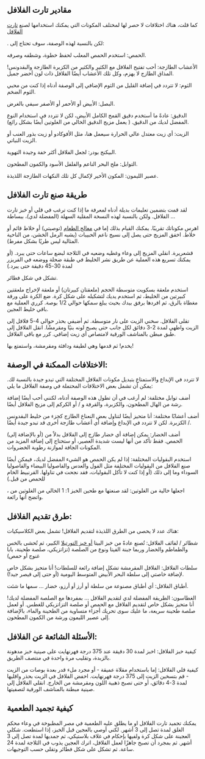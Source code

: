 ## مقادير تارت الفلافل

كما قلت، هناك اختلافات لا حصر لها لمختلف المكونات التي يمكنك استخدامها لصنع [تارت الفلافل](https://www.arabsdreams.com/%d8%b7%d8%b1%d9%8a%d9%82%d8%a9-%d8%b9%d9%85%d9%84-%d8%a7%d9%84%d9%81%d9%84%d8%a7%d9%81%d9%84-%d8%a7%d9%84%d9%85%d8%b5%d8%b1%d9%8a%d8%a9-%d9%88%d8%a7%d9%84%d8%b4%d8%a7%d9%85%d9%8a%d8%a9-%d9%88%d8%b9/)

. لكن بالنسبة لهذه الوصفة، سوف تحتاج إلى:

الحمص:  استخدم الحمص المعلب لحفظ خطوة، وشطفه وصرفه.

الأعشاب الطازجة: أحب تفتيح الفلافل مع الكثير والكثير من الكزبرة الطازجة والبقدونس! المذاق الطازج لا يهزم، وكل تلك الأعشاب أيضًا الفلافل ذات لون أخضر جميل.

الثوم:  لا تتردد في إضافة القليل من الثوم الإضافي إلى الوصفة أدناه إذا كنت من محبي الثوم الضخم.

البصل:  الأبيض أو الأحمر أو الأصفر سيفي بالغرض.

الدقيق:  عادةً ما أستخدم دقيق القمح الكامل الأبيض، لكن لا تتردد في استخدام النوع المفضل لديك من الدقيق. ( يعمل مزيج الدقيق الخالي من الغلوتين أيضًا بشكل رائع).

الزيت: أي زيت  معتدل عالي الحرارة سيعمل هنا، مثل الأفوكادو أو زيت بذور العنب أو الزيت النباتي.

البيكنج بودر:  لجعل الفلافل أكثر خفة وجيدة التهوية.

التوابل:  ملح البحر الناعم والفلفل الأسود والكمون المطحون.

عصير الليمون:  المكون الأخير لإكمال كل تلك النكهات الطازجة اللذيذة.

## طريقة صنع تارت الفلافل

لقد قمت بتضمين تعليمات بديلة أدناه لمعرفة ما إذا كنت ترغب في قلي أو خبز تارت الفلافل. ولكن بالنسبة لهذه النسخة المقلية السهلة (المفضلة لدي)، ببساطة ...

اهرس مكوناتك تقريبًا. يمكنك القيام بذلك إما في [معالج الطعام](https://www.moulinex-me.com/ar/weird%20_food_processor_uses_you_should_know_about) (توصيتي) أو خلاط قائم أو خلاط. اخفق المزيج حتى يصل إلى نسيج ناعم الحبيبات (يشبه الرمل الخشن، من الناحية المثالية ليس طريًا بشكل مفرط).

قشعريرة. انقلي المزيج إلى وعاء وغطيه وضعيه في الثلاجة لبضع ساعات حتى يبرد. (أو يمكنك تسريع هذه العملية عن طريق نشر الخليط في طبقة ضحلة ووضعه في الفريزر لمدة 30-45 دقيقة حتى يبرد.)

تشكل في شكل فطائر.

استخدم ملعقة بسكويت متوسطة الحجم (ملعقتان كبيرتان) أو ملعقة لإخراج ملعقتين كبيرتين من الخليط، ثم استخدم يديك لتشكيله على شكل كرة. ضع الكرة على ورقة مغطاة بالرق، ثم افردها برفق بيدك بحيث يبلغ سمكها حوالي 1/2 بوصة. كرري العملية مع باقي خليط العجين.

تقلى الفلافل.  سخني الزيت على نار متوسطة. ثم أضيفي بحذر حوالي 4-5 فلافل إلى الزيت واطهي لمدة 2-3 دقائق لكل جانب حتى يصبح لونه بنيًا ومقرمشًا. انقل الفلافل إلى طبق مبطن بالمناشف الورقية لامتصاص أي زيت إضافي. كرر مع باقي الفلافل.

يخدم! ثم قدمها وهي لطيفة ودافئة ومقرمشة، واستمتع بها!

## الاختلافات الممكنة في الوصفة:

لا تتردد في الإبداع والاستمتاع بتبديل مكونات الفلافل المختلفة التي تبدو جيدة بالنسبة لك. يمكن أن تشمل بعض الاختلافات المحتملة في وصفة الفلافل ما يلي:

أضف توابل مختلفة:  لم أرغب في أن تطول هذه الوصفة أدناه، لكنني أحب أيضًا إضافة رشة من الهال المطحون، والكزبرة، والقرفة و / أو الكركم إلى مزيج الفلافل أيضًا.

أضف أعشابًا مختلفة:  أنا متحيز أيضًا لتناول بعض النعناع الطازج كجزء من خليط البقدونس / الكزبرة. لكن لا تتردد في الإبداع وإضافة أي أعشاب طازجة أخرى قد تبدو جيدة أيضًا.

أضف الخضار:  يمكن إضافة أي خضار طازج إلى الفلافل بدلاً من (أو بالإضافة إلى) الحمص. فقط تأكد من أنها ليست شديدة العصير، أو ستحتاج إلى إضافة المزيد من المكونات الجافة لموازنة رطوبة الخضروات.

استخدم البقوليات المختلفة:  إذا لم يكن الحمص هو الشيء المفضل لديك، فيمكن أيضًا صنع الفلافل من البقوليات المختلفة مثل الفول والعدس والفاصوليا البيضاء والفاصوليا السوداء وما إلى ذلك (أو إذا كنت لا تأكل البقوليات، فقد نجحت في تناولها. القرنبيط الخام للحمص من قبل.)

اجعلها خالية من الغلوتين:  لقد صنعتها مع  طحين الخبز 1: 1 الخالي من الغلوتين من  ، واتضح أنها رائعة.

## طرق تقديم الفلافل:

هناك عدد لا يحصى من الطرق اللذيذة لتقديم الفلافل! تشمل بعض الكلاسيكيات:

شطائر / لفائف الفلافل:  تُصنع عادةً من خبز البيتا [أو خبز التورتيلا](https://www.youm7.com/story/2016/12/20/%D8%B7%D8%B1%D9%8A%D9%82%D8%A9-%D8%B9%D9%85%D9%84-%D8%AE%D8%A8%D8%B2-%D8%A7%D9%84%D8%AA%D9%88%D8%B1%D8%AA%D9%8A%D9%84%D8%A7-%D8%A8%D8%A7%D9%84%D8%B5%D9%88%D8%B1-%D9%88%D8%A7%D9%84%D8%AE%D8%B7%D9%88%D8%A7%D8%AA/3019091) الكبير، ثم تُحشى بالخس والطماطم والخضار وربما جبنة الفيتا ونوع من الصلصة (تزاتزيكي، صلصة طحينة، بابا غنوج أو حمص)

سلطات الفلافل:  الفلافل المقرمشة تشكل إضافة رائعة للسلطات! أنا متحيز بشكل خاص لإضافة خاصتي إلى سلطة البحر الأبيض المتوسط ​​اليومية (أو حتى إلى قيصر جيد!).

أطباق الفلافل:  أي أطباق مصنوعة من سلطة أو أرز أو أرزو، خضار ... سمها ما شئت.

الغطاسون:  الطريقة المفضلة لدي لتقديم الفلافل ... بمفردها مع الصلصة المفضلة لديك! أنا متحيز بشكل خاص لتقديم الفلافل مع  الحمص  أو  صلصة التزاتزيكي  للغطس.  أو لعمل صلصة طحينة سريعة، ما عليك سوى تحريك أجزاء متساوية من الطحينة والماء، بالإضافة إلى عصير الليمون ورشة من الكمون المطحون.

## الأسئلة الشائعة عن الفلافل:

كيفية خبز الفلافل:  اخبز لمدة 30 دقيقة عند 375 درجة فهرنهايت على صينية خبز مدهونة بالزبدة، وتقليب مرة واحدة في منتصف الطريق.

كيفية قلي الفلافل:  إما باستخدام مقلاة عميقة - أو مجرد ملء قدر بعدة بوصات من الزيت - قم بتسخين الزيت إلى 375 درجة فهرنهايت. اخفض الفلافل في الزيت بحذر واقليها لمدة 3-4 دقائق، أو حتى تصبح ذهبية اللون ومقرمشة من الخارج. انقلي الفلافل إلى صينية مبطنة بالمناشف الورقية لتصفيتها.

## كيفية تجميد الطعمية

يمكنك تجميد تارت الفلافل  او ما يطلق عليه الطعمية في مصر المطبوخة في وعاء محكم الغلق لمدة تصل إلى 3 أشهر. لكني أوصي بالعجين  قبل  الخبز، إذا استطعت. شكلي العجينة على شكل كرة ولفيها بإحكام في غلاف بلاستيكي، ثم جمديها لمدة تصل إلى 3 أشهر. ثم بمجرد أن تصبح جاهزًا لعمل الفلافل، اترك العجين يذوب في الثلاجة لمدة 24 ساعة. ثم تشكل على شكل فطائر وتقلى حسب التوجيهات.
